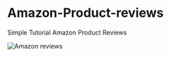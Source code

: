 # Amazon-Product-reviews
Simple Tutorial Amazon Product Reviews 


![Amazon reviews](https://user-images.githubusercontent.com/68432004/149005147-ff803fe4-bd7c-453f-b882-58e560986d57.png)
